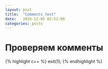 ```yaml
---
layout: post
title:  "Comments test"
date:   2016-12-05 02:51:00
categories: posts
---
```


# Проверяем комменты

{% highlight c++ %}
exit(1);
{% endhighlight %}


